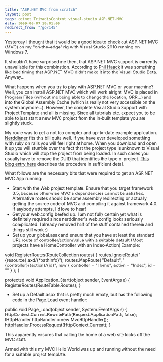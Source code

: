 ```yaml
---
title: "ASP.NET MVC from scratch"
layout: post
tags: dotnet TrivadisContent visual-studio ASP.NET-MVC
date: 2009-06-07 19:01:05
redirect_from: "/go/145"
---
```


Yesterday I thought that it would be a good idea to check out ASP.NET MVC (MVC) on my "on-the-edge" rig with Visual Studio 2010 running on Windows 7.

It shouldn't have surprised me then, that ASP.NET MVC support is currently unavailable for this combination. According to [Phil Haack](http://haacked.com/articles/AboutHaacked.aspx) it was something like bad timing that ASP.NET MVC didn't make it into the Visual Studio Beta. Anyway...

What happens when you try to play with ASP.NET MVC on your machine? Well, you can install ASP.NET MVC which will work alright. MVC is placed in Program Files (without me being able to change the location, GRR...) and into the Global Assembly Cache (which is really not very accessible on the system anymore...). However, the complete Visual Studio Support with Project Template and all is missing. Since all tutorials etc. expect you to be able to just start a new MVC project from the in-built template you are slightly stuck.

My route was to get a not too complex and up-to-date example application. [Nerddinner](http://www.codeplex.com/nerddinner) fits this bill quite well. If you have ever developed something with ruby on rails you will feel right at home. When you download and open it up you will stumble over the fact that the project type is unknown to Visual Studio which will stop the project from being loaded. In such cases you usually have to remove the GUID that identifies the type of project. [This blog entry here](http://weblogs.asp.net/leftslipper/archive/2009/01/20/opening-an-asp-net-mvc-project-without-having-asp-net-mvc-installed-the-project-type-is-not-supported-by-this-installation.aspx) describes the procedure in sufficient detail.

What follows are the necessary bits that were required to get an ASP.NET MVC App running:

*   Start with the Web project template. Ensure that you target framework 3.5, because otherwise MVC's dependencies cannot be satisfied. Alternative routes should be some assembly redirecting or actually getting the source code of MVC and compiling it against framework 4.0. If anybody attempts, I'd love to hear!
*   Get your web.config beefed up. I am not fully certain yet what is definitely required since nerddinner's web.config looks seriously complicated. I already removed half of the stuff contained therein and things still work :)
*   Set up your global.asax and ensure that you have at least the standard URL route of controller/action/value with a suitable default (Most projects have a HomeController with an Index-Action)
Example:
<csharp>
void RegisterRoutes(RouteCollection routes)
{
    routes.IgnoreRoute("{resource}.axd/{*pathInfo}");
    routes.MapRoute(
        "Default",
        "{controller}/{action}/{id}",
        new { controller = "Home", action = "Index", id = "" }
    );
}

protected void Application_Start(object sender, EventArgs e)
{
    RegisterRoutes(RouteTable.Routes);
}
</csharp>

*   Set up a Default.aspx that is pretty much empty, but has the following code in the Page.Load event handler:
<csharp>
public void Page_Load(object sender, System.EventArgs e) {
    HttpContext.Current.RewritePath(Request.ApplicationPath, false);
    IHttpHandler httpHandler = new MvcHttpHandler();
    httpHandler.ProcessRequest(HttpContext.Current);
}
</csharp>

This apparently ensures that calling the home of a web site kicks off the MVC stuff.

Armed with this my MVC Hello World was up and running without the need for a suitable project template.